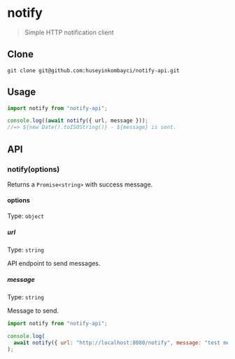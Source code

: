# notify

> Simple HTTP notification client

## Clone

```
git clone git@github.com:huseyinkombayci/notify-api.git
```

## Usage

```js
import notify from "notify-api";

console.log((await notify({ url, message }));
//=> ${new Date().toISOString()} - ${message} is sent.
```

## API

### notify(options)

Returns a `Promise<string>` with success message.

#### options

Type: `object`

##### url

Type: `string`

API endpoint to send messages.

##### message

Type: `string`

Message to send.

```js
import notify from "notify-api";

console.log(
  await notify({ url: "http://localhost:8080/notify", message: "test message" })
);
```
